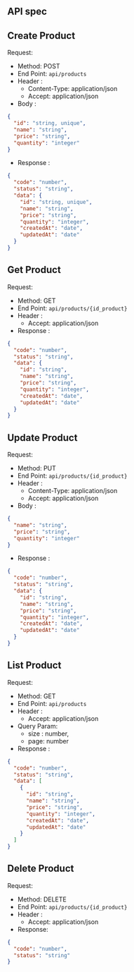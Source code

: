 ## API spec

## Create Product

Request:

- Method: POST
- End Point: `api/products`
- Header :
    - Content-Type: application/json
    - Accept: application/json
- Body :

```json
{
  "id": "string, unique",
  "name": "string",
  "price": "string",
  "quantity": "integer"
}
```

- Response :

```json
{
  "code": "number",
  "status": "string",
  "data": {
    "id": "string, unique",
    "name": "string",
    "price": "string",
    "quantity": "integer",
    "createdAt": "date",
    "updatedAt": "date"
  }
}
```

## Get Product

Request:

- Method: GET
- End Point: `api/products/{id_product}`
- Header :
    - Accept: application/json
- Response :

```json
{
  "code": "number",
  "status": "string",
  "data": {
    "id": "string",
    "name": "string",
    "price": "string",
    "quantity": "integer",
    "createdAt": "date",
    "updatedAt": "date"
  }
}
```

## Update Product

Request:

- Method: PUT
- End Point: `api/products/{id_product}`
- Header :
    - Content-Type: application/json
    - Accept: application/json
- Body :

```json
{
  "name": "string",
  "price": "string",
  "quantity": "integer"
}
```

- Response :

```json
{
  "code": "number",
  "status": "string",
  "data": {
    "id": "string",
    "name": "string",
    "price": "string",
    "quantity": "integer",
    "createdAt": "date",
    "updatedAt": "date"
  }
}
```

## List Product

Request:

- Method: GET
- End Point: `api/products`
- Header :
    - Accept: application/json
- Query Param:
    - size : number,
    - page: number
- Response :

```json
{
  "code": "number",
  "status": "string",
  "data": [
    {
      "id": "string",
      "name": "string",
      "price": "string",
      "quantity": "integer",
      "createdAt": "date",
      "updatedAt": "date"
    }
  ]
}
```

## Delete Product

Request:

- Method: DELETE
- End Point: `api/products/{id_product}`
- Header :
    - Accept: application/json
- Response:

```json
{
  "code": "number",
  "status": "string"
}

```